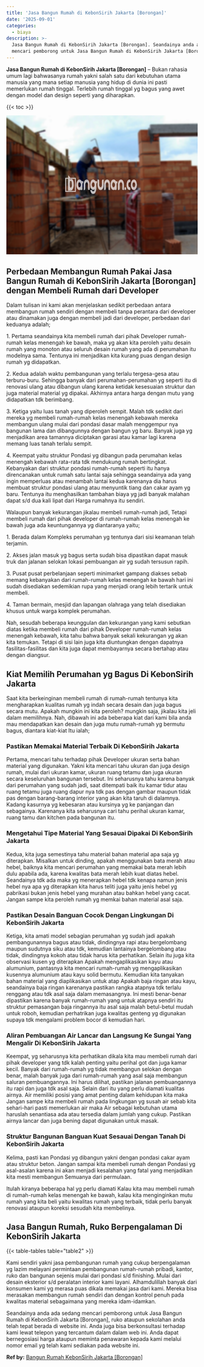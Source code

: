 ```yaml
---
title: 'Jasa Bangun Rumah di KebonSirih Jakarta [Borongan]'
date: '2025-09-01'
categories:
  - biaya
description: >-
  Jasa Bangun Rumah di KebonSirih Jakarta [Borongan]. Seandainya anda ada sedang
  mencari pemborong untuk Jasa Bangun Rumah di KebonSirih Jakarta [Borongan],...
---
```


**Jasa Bangun Rumah di KebonSirih Jakarta \[Borongan\]** – Bukan rahasia umum lagi bahwasanya rumah yakni salah satu dari kebutuhan utama manusia yang mana setiap manusia yang hidup di dunia ini pasti memerlukan rumah tinggal. Terlebih rumah tinggal yg bagus yang awet dengan model dan design seperti yang diharapkan.

{{< toc >}}

![Jasa Bangun Rumah di KebonSirih Jakarta [Borongan]](/images/borong-bangunan-32.png)

## Perbedaan Membangun Rumah Pakai Jasa Bangun Rumah di KebonSirih Jakarta \[Borongan\] dengan Membeli Rumah dari Developer

Dalam tulisan ini kami akan menjelaskan sedikit perbedaan antara membangun rumah sendiri dengan membeli tanpa perantara dari developer atau dinamakan juga dengan membeli jadi dari developer, perbedaan dari keduanya adalah;

1\. Pertama seandainya kita membeli rumah dari pihak Developer rumah-rumah kelas menengah ke bawah, maka yg akan kita peroleh yaitu desain rumah yang monoton atau seluruh desain rumah yang ada di perumahan itu modelnya sama. Tentunya ini menjadikan kita kurang puas dengan design rumah yg didapatkan.

2\. Kedua adalah waktu pembangunan yang terlalu tergesa-gesa atau terburu-buru. Sehingga banyak dari perumahan-perumahan yg seperti itu di renovasi ulang atau dibangun ulang karena ketidak kesesuaian struktur dan juga material material yg dipakai. Akhirnya antara harga dengan mutu yang didapatkan tdk berimbang.

3\. Ketiga yaitu luas tanah yang diperoleh sempit. Malah tdk sedikit dari mereka yg membeli rumah-rumah kelas menengah kebawah mereka membangun ulang mulai dari pondasi dasar malah menggempur nya bangunan lama dan dibangunnya dengan bangun yg baru. Banyak juga yg menjadikan area tamannya diciptakan garasi atau kamar lagi karena memang luas tanah terlalu sempit.

4\. Keempat yaitu struktur Pondasi yg dibangun pada perumahan kelas menengah kebawah rata-rata tdk mendukung rumah bertingkat. Kebanyakan dari struktur pondasi rumah-rumah seperti itu hanya direncanakan untuk rumah satu lantai saja sehingga seandainya ada yang ingin memperluas atau menambah lantai kedua karenanya dia harus membuat struktur pondasi ulang atau menyuntik tiang dan cakar ayam yg baru. Tentunya itu menghasilkan tambahan biaya yg jadi banyak malahan dapat s/d dua kali lipat dari Harga rumahnya itu sendiri.

Walaupun banyak kekurangan jikalau membeli rumah-rumah jadi, Tetapi membeli rumah dari pihak developer di rumah-rumah kelas menengah ke bawah juga ada keuntungannya yg diantaranya yaitu;

1\. Berada dalam Kompleks perumahan yg tentunya dari sisi keamanan telah terjamin.

2\. Akses jalan masuk yg bagus serta sudah bisa dipastikan dapat masuk truk dan jalanan selokan lokasi pembuangan air yg sudah tersusun rapih.

3\. Pusat pusat perbelanjaan seperti minimarket gampang diakses sebab memang kebanyakan dari rumah-rumah kelas menengah ke bawah hari ini sudah disediakan sedemikian rupa yang menjadi orang lebih tertarik untuk membeli.

4\. Taman bermain, mesjid dan lapangan olahraga yang telah disediakan khusus untuk warga komplek perumahan.

Nah, sesudah beberapa keunggulan dan kekurangan yang kami sebutkan diatas ketika membeli rumah dari pihak Developer rumah-rumah kelas menengah kebawah, kita tahu bahwa banyak sekali kekurangan yg akan kita temukan. Tetapi di sisi lain juga kita diuntungkan dengan dapatnya fasilitas-fasilitas dan kita juga dapat membayarnya secara bertahap atau dengan diangsur.

## Kiat Memilih Perumahan yg Bagus Di KebonSirih Jakarta

Saat kita berkeinginan membeli rumah di rumah-rumah tentunya kita mengharapkan kualitas rumah yg indah secara desain dan juga bagus secara mutu. Apakah mungkin ini kita peroleh? mungkin saja, jikalau kita jeli dalam memilihnya. Nah, dibawah ini ada beberapa kiat dari kami bila anda mau mendapatkan kan desain dan juga mutu rumah-rumah yg bermutu bagus, diantara kiat-kiat Itu ialah;

### Pastikan Memakai Material Terbaik Di KebonSirih Jakarta

Pertama, mencari tahu terhadap pihak Developer ukuran serta bahan material yang digunakan. Yakni kita mencari tahu ukuran dan juga design rumah, mulai dari ukuran kamar, ukuran ruang tetamu dan juga ukuran secara keseluruhan bangunan tersebut. Ini seharusnya tahu karena banyak dari perumahan yang sudah jadi, saat ditempati baik itu kamar tidur atau ruang tetamu juga ruang dapur nya tdk pas dengan gambar maupun tidak pas dengan barang-barang interior yang akan kita taruh di dalamnya. Kadang kasurnya yg kebesaran atau kursinya yg ke panjangan dan sebagainya. Karenanya kita seharusnya cari tahu perihal ukuran kamar, ruang tamu dan kitchen pada bangunan itu.

### Mengetahui Tipe Material Yang Sesauai Dipakai Di KebonSirih Jakarta

Kedua, kita juga semestinya tahu material bahan material apa saja yg diterapkan. Misalkan untuk dinding, apakah menggunakan bata merah atau hebel, baiknya kita mencari perumahan yang memakai bata merah lebih dulu apabila ada, karena kwalitas bata merah lebih kuat diatas hebel. Seandainya tdk ada maka yg menerapkan hebel tdk kenapa namun jenis hebel nya apa yg diterapkan kita harus teliti juga yaitu jenis hebel yg pabrikasi bukan jenis hebel yang murahan atau bahkan hebel yang cacat. Jangan sampe kita peroleh rumah yg memkai bahan material asal saja.

### Pastikan Desain Banguan Cocok Dengan Lingkungan Di KebonSirih Jakarta

Ketiga, kita amati model sebagian perumahan yg sudah jadi apakah pembangunannya bagus atau tidak, dindingnya rapi atau bergelombang maupun sudutnya siku atau tdk, kemudian lantainya bergelombang atau tidak, dindingnya kokoh atau tidak harus kita perhatikan. Selain itu juga kita observasi kusen yg diterapkan Apakah mengaplikasikan kayu atau alumunium, pantasnya kita mencari rumah-rumah yg mengaplikasikan kusennya alumunium atau kayu solid bermutu. Kemudian kita tanyakan bahan material yang diaplikasikan untuk atap Apakah baja ringan atau kayu, seandainya baja ringan karenanya pastikan rangka atapnya tdk terlalu renggang atau tdk asal saja dalam memasangnya. Ini mesti benar-benar dipastikan karena banyak rumah-rumah yang untuk atapnya sendiri itu struktur pemasangan baja ringannya itu asal saja malah betul-betul mudah untuk roboh, kemudian perhatrikan juga kwalitas genteng yg digunakan supaya tdk mengalami problem bocor di kemudian hari.

### Aliran Pembuangan Air Lancar dan Langsung Ke Sungai Yang Mengalir Di KebonSirih Jakarta

Keempat, yg seharusnya kita perhatikan dikala kita mau membeli rumah dari pihak developer yang tdk kalah penting yaitu perihal got dan juga kamar kecil. Banyak dari rumah-rumah yg tidak membangun selokan dengan benar, malah banyak juga dari rumah-rumah yang asal saja membangun saluran pembuangannya. Ini harus dilihat, pastikan jalanan pembuangannya itu rapi dan juga tdk asal saja. Selain dari itu yang perlu diamati kualitas airnya. Air memiliki posisi yang amat penting dalam kehidupan kita maka Jangan sampe kita membeli rumah pada lingkungan yg susah air sebab kita sehari-hari pasti memerlukan air maka Air sebagai kebutuhan utama haruslah senantiasa ada atau tersedia dalam jumlah yang cukup. Pastikan airnya lancar dan juga bening dapat digunakan untuk masak.

### Struktur Bangunan Banguan Kuat Sesauai Dengan Tanah Di KebonSirih Jakarta

Kelima, pasti kan Pondasi yg dibangun yakni dengan pondasi cakar ayam atau struktur beton. Jangan sampai kita membeli rumah dengan Pondasi yg asal-asalan karena ini akan menjadi kesalahan yang fatal yang menjadikan kita mesti membangun Semuanya dari permulaan.

Itulah kiranya beberapa hal yg perlu diamati Kalau kita mau membeli rumah di rumah-rumah kelas menengah ke bawah, kalau kita menginginkan mutu rumah yang kita beli yaitu kwalitas rumah yang terbaik, tidak perlu banyak renovasi ataupun koreksi sesudah kita membelinya.

## Jasa Bangun Rumah, Ruko Berpengalaman Di KebonSirih Jakarta

{{< table-tables table="table2" >}}

Kami sendiri yakni jasa pembangunan rumah yang cukup berpengalaman yg lazim melayani permintaan pembangunan rumah-rumah pribadi, kantor, ruko dan bangunan sejenis mulai dari pondasi s/d finishing. Mulai dari desain eksterior s/d peralatan interior kami layani. Alhamdulillah banyak dari konsumen kami yg merasa puas dikala memakai jasa dari kami. Mereka bisa merasakan membangun rumah sendiri dan dengan kontrol penuh pada kwalitas material sebagaimana yang mereka idam-idamkan.

Seandainya anda ada sedang mencari pemborong untuk Jasa Bangun Rumah di KebonSirih Jakarta \[Borongan\], ruko ataupun sekolahan anda telah tepat berada di website ini. Anda juga bisa berkonsultasi terhadap kami lewat telepon yang tercantum dalam dalam web ini. Anda dapat bernegosiasi harga ataupun meminta penawaran kepada kami melalui nomor email yg telah kami sediakan pada website ini.

**Ref by:** [Bangun Rumah KebonSirih Jakarta [Borongan]](https://id.wikipedia.org/wiki/Bangun)
